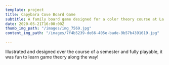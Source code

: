 ```yaml
---
template: project
title: Capybara Cove Board Game
subtitle: A family board game designed for a color theory course at La Salle University
date: 2020-05-21T16:00:00Z
thumb_img_path: "/images/img_7569.jpg"
content_img_path: "/images/7f4b5239-de66-405e-bade-9b57b4391619.jpg"

---
```

Illustrated and designed over the course of a semester and fully playable, it was fun to learn game theory along the way!
